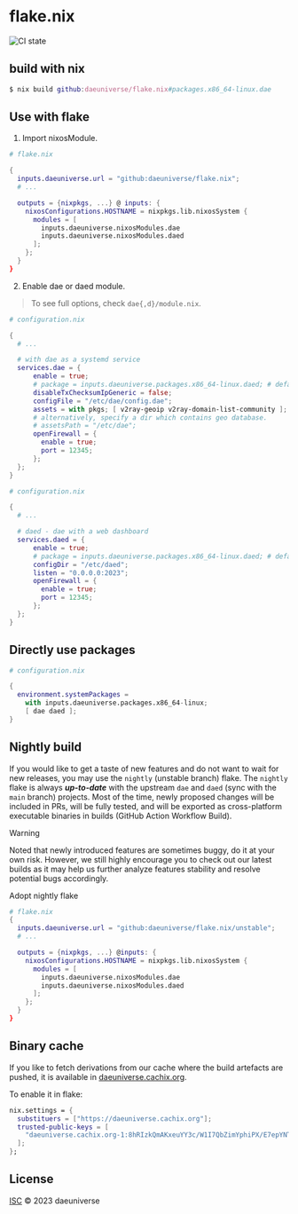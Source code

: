 # flake.nix

![CI state](https://github.com/daeuniverse/flake.nix/actions/workflows/lint.yaml/badge.svg)

## build with nix

```nix
$ nix build github:daeuniverse/flake.nix#packages.x86_64-linux.dae
```

## Use with flake

1. Import nixosModule.

```nix
# flake.nix

{
  inputs.daeuniverse.url = "github:daeuniverse/flake.nix";
  # ...

  outputs = {nixpkgs, ...} @ inputs: {
    nixosConfigurations.HOSTNAME = nixpkgs.lib.nixosSystem {
      modules = [
        inputs.daeuniverse.nixosModules.dae
        inputs.daeuniverse.nixosModules.daed
      ];
    };
  }
}
```


2. Enable dae or daed module.

> To see full options, check `dae{,d}/module.nix`.

```nix
# configuration.nix

{
  # ...

  # with dae as a systemd service
  services.dae = {
      enable = true;
      # package = inputs.daeuniverse.packages.x86_64-linux.daed; # default
      disableTxChecksumIpGeneric = false;
      configFile = "/etc/dae/config.dae";
      assets = with pkgs; [ v2ray-geoip v2ray-domain-list-community ];
      # alternatively, specify a dir which contains geo database.
      # assetsPath = "/etc/dae";
      openFirewall = {
        enable = true;
        port = 12345;
      };
  };
}
```


```nix
# configuration.nix

{
  # ...

  # daed - dae with a web dashboard
  services.daed = {
      enable = true;
      # package = inputs.daeuniverse.packages.x86_64-linux.daed; # default
      configDir = "/etc/daed";
      listen = "0.0.0.0:2023";
      openFirewall = {
        enable = true;
        port = 12345;
      };
  };
}
```

## Directly use packages

```nix
# configuration.nix

{
  environment.systemPackages =
    with inputs.daeuniverse.packages.x86_64-linux;
    [ dae daed ];
}
```

## Nightly build

If you would like to get a taste of new features and do not want to wait for new releases, you may use the `nightly` (unstable branch) flake. The `nightly` flake is always _**up-to-date**_ with the upstream `dae` and `daed` (sync with the `main` branch) projects. Most of the time, newly proposed changes will be included in PRs, will be fully tested, and will be exported as cross-platform executable binaries in builds (GitHub Action Workflow Build).

> [!WARNING]
> Noted that newly introduced features are sometimes buggy, do it at your own risk. However, we still highly encourage you to check out our latest builds as it may help us further analyze features stability and resolve potential bugs accordingly.

Adopt nightly flake

```nix
# flake.nix
{
  inputs.daeuniverse.url = "github:daeuniverse/flake.nix/unstable";
  # ...

  outputs = {nixpkgs, ...} @inputs: {
    nixosConfigurations.HOSTNAME = nixpkgs.lib.nixosSystem {
      modules = [
        inputs.daeuniverse.nixosModules.dae
        inputs.daeuniverse.nixosModules.daed
      ];
    };
  }
}
```

## Binary cache

If you like to fetch derivations from our cache where the build artefacts are pushed, it is available in [daeuniverse.cachix.org](https://app.cachix.org/cache/daeuniverse#pull).

To enable it in flake:

```nix
nix.settings = {
  substituers = ["https://daeuniverse.cachix.org"];
  trusted-public-keys = [
    "daeuniverse.cachix.org-1:8hRIzkQmAKxeuYY3c/W1I7QbZimYphiPX/E7epYNTeM="
  ];
};
```

## License

[ISC](./LICENSE) © 2023 daeuniverse
